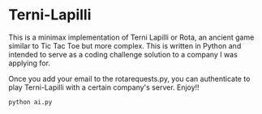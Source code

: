 # Terni-Lapilli
This is a minimax implementation of Terni Lapilli or Rota, an ancient game similar to Tic Tac Toe but more complex. This is written in Python and intended to serve as a coding challenge solution to a company I was applying for. 

Once you add your email to the rotarequests.py, you can authenticate to play Terni-Lapilli with a certain company's server. Enjoy!!
```
python ai.py 
```
